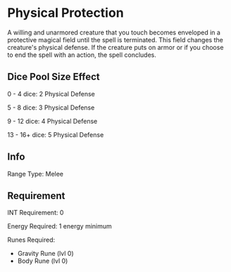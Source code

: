 # Physical Protection

A willing and unarmored creature that you touch becomes enveloped in a protective magical field until the spell is terminated. This field changes the creature's physical defense. If the creature puts on armor or if you choose to end the spell with an action, the spell concludes.

## Dice Pool Size Effect

0 -  4 dice: 2 Physical Defense

5 -  8 dice: 3 Physical Defense

9 - 12 dice: 4 Physical Defense

13 - 16+ dice: 5 Physical Defense

## Info

Range Type: Melee

## Requirement

INT Requirement: 0

Energy Required: 1 energy minimum

Runes Required:

- Gravity Rune (lvl 0)
- Body Rune (lvl 0)
